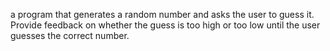 a program that generates a random number and asks the
user to guess it. Provide feedback on whether the guess is too
high or too low until the user guesses the correct number.
